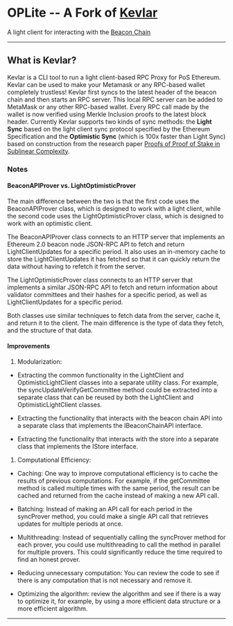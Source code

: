 # OPLite -- A Fork of [Kevlar](https://github.com/lightclients/kevlar)

A light client for interacting with the [Beacon Chain](beaconcha.in)

---

## What is Kevlar?

Kevlar is a CLI tool to run a light client-based RPC Proxy for PoS Ethereum. Kevlar can be used to make your Metamask or any RPC-based wallet completely trustless! Kevlar first syncs to the latest header of the beacon chain and then starts an RPC server. This local RPC server can be added to MetaMask or any other RPC-based wallet. Every RPC call made by the wallet is now verified using Merkle Inclusion proofs to the latest block header. Currently Kevlar supports two kinds of sync methods: the **Light Sync** based on the light client sync protocol specified by the Ethereum Specification and the **Optimistic Sync** (which is 100x faster than Light Sync) based on construction from the research paper [Proofs of Proof of Stake in Sublinear Complexity](https://arxiv.org/abs/2209.08673).

### Notes

#### BeaconAPIProver vs. LightOptimisticProver

The main difference between the two is that the first code uses the BeaconAPIProver class, which is designed to work with a light client, while the second code uses the LightOptimisticProver class, which is designed to work with an optimistic client.

The BeaconAPIProver class connects to an HTTP server that implements an Ethereum 2.0 beacon node JSON-RPC API to fetch and return LightClientUpdates for a specific period. It also uses an in-memory cache to store the LightClientUpdates it has fetched so that it can quickly return the data without having to refetch it from the server.

The LightOptimisticProver class connects to an HTTP server that implements a similar JSON-RPC API to fetch and return information about validator committees and their hashes for a specific period, as well as LightClientUpdates for a specific period.

Both classes use similar techniques to fetch data from the server, cache it, and return it to the client. The main difference is the type of data they fetch, and the structure of that data.

#### Improvements

1. Modularization:

- Extracting the common functionality in the LightClient and OptimisticLightClient classes into a separate utility class. For example, the syncUpdateVerifyGetCommittee method could be extracted into a separate class that can be reused by both the LightClient and OptimisticLightClient classes.

- Extracting the functionality that interacts with the beacon chain API into a separate class that implements the IBeaconChainAPI interface.

- Extracting the functionality that interacts with the store into a separate class that implements the IStore interface.

1. Computational Efficiency:

- Caching: One way to improve computational efficiency is to cache the results of previous computations. For example, if the getCommittee method is called multiple times with the same period, the result can be cached and returned from the cache instead of making a new API call.

- Batching: Instead of making an API call for each period in the syncProver method, you could make a single API call that retrieves updates for multiple periods at once.

- Multithreading: Instead of sequentially calling the syncProver method for each prover, you could use multithreading to call the method in parallel for multiple provers. This could significantly reduce the time required to find an honest prover.

- Reducing unnecessary computation: You can review the code to see if there is any computation that is not necessary and remove it.

- Optimizing the algorithm: review the algorithm and see if there is a way to optimize it, for example, by using a more efficient data structure or a more efficient algorithm.

---

